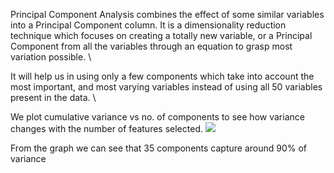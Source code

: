 Principal Component Analysis combines the effect of some similar variables into a Principal 
Component column. It is a dimensionality reduction technique which focuses on creating a totally 
new variable, or a Principal Component from all the variables through an equation to grasp most
variation possible. \

It will help us in using only a few components which take into account the most important, 
and most varying variables instead of using all 50 variables present in the data. \

We plot cumulative variance vs no. of components to see how variance changes with the number of features selected.
![](https://drive.google.com/uc?id=1W3n8ML7HRUQkI6CdHfPSYnq67WwFD-Y6)
 
From the graph we can see that 35 components capture around 90% of variance



